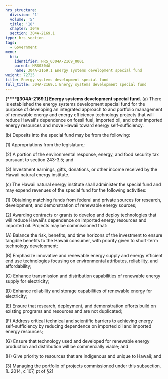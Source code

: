 ```yaml
---
hrs_structure:
  division: '1'
  volume: '5'
  title: '18'
  chapter: 304A
  section: 304A-2169.1
type: hrs_section
tags:
  - Government
menu:
  hrs:
    identifier: HRS_0304A-2169_0001
    parent: HRS0304A
    name: 304A-2169.1 Energy systems development special fund
weight: 72725
title: Energy systems development special fund
full_title: 304A-2169.1 Energy systems development special fund
---
```

**[****§304A-2169.1] Energy systems development special fund.** (a) There is established the energy systems development special fund for the purpose of developing an integrated approach to and portfolio management of renewable energy and energy efficiency technology projects that will reduce Hawaii's dependence on fossil fuel, imported oil, and other imported energy resources and move Hawaii toward energy self-sufficiency.

(b) Deposits into the special fund may be from the following:

(1) Appropriations from the legislature;

(2) A portion of the environmental response, energy, and food security tax pursuant to section 243-3.5; and

(3) Investment earnings, gifts, donations, or other income received by the Hawaii natural energy institute.

(c) The Hawaii natural energy institute shall administer the special fund and may expend revenues of the special fund for the following activities:

(1) Obtaining matching funds from federal and private sources for research, development, and demonstration of renewable energy sources;

(2) Awarding contracts or grants to develop and deploy technologies that will reduce Hawaii's dependence on imported energy resources and imported oil. Projects may be commissioned that:

(A) Balance the risk, benefits, and time horizons of the investment to ensure tangible benefits to the Hawaii consumer, with priority given to short-term technology development;

(B) Emphasize innovative and renewable energy supply and energy efficient end use technologies focusing on environmental attributes, reliability, and affordability;

(C) Enhance transmission and distribution capabilities of renewable energy supply for electricity;

(D) Enhance reliability and storage capabilities of renewable energy for electricity;

(E) Ensure that research, deployment, and demonstration efforts build on existing programs and resources and are not duplicated;

(F) Address critical technical and scientific barriers to achieving energy self-sufficiency by reducing dependence on imported oil and imported energy resources;

(G) Ensure that technology used and developed for renewable energy production and distribution will be commercially viable; and

(H) Give priority to resources that are indigenous and unique to Hawaii; and

(3) Managing the portfolio of projects commissioned under this subsection. [L 2014, c 107, pt of §2]